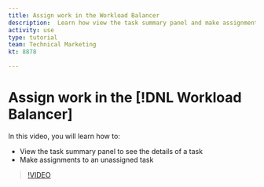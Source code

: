 ```yaml
---
title: Assign work in the Workload Balancer
description:  Learn how view the task summary panel and make assignments to an unassigned task.
activity: use
type: tutorial
team: Technical Marketing
kt: 8878

---
```

# Assign work in the [!DNL Workload Balancer]

In this video, you will learn how to:

* View the task summary panel to see the details of a task
* Make assignments to an unassigned task


>[!VIDEO](https://video.tv.adobe.com/v/335166/?quality=12)
